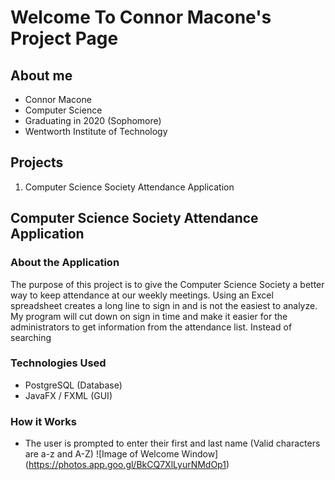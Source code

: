 # Welcome To Connor Macone's Project Page

## About me
- Connor Macone
- Computer Science
- Graduating in 2020 (Sophomore)
- Wentworth Institute of Technology

## Projects
1. Computer Science Society Attendance Application

## Computer Science Society Attendance Application

### About the Application
  The purpose of this project is to give the Computer Science Society a better way to keep attendance at our weekly meetings. 
Using an Excel spreadsheet creates a long line to sign in and is not the easiest to analyze. My program will cut down on sign 
in time and make it easier for the administrators to get information from the attendance list. Instead of searching 

### Technologies Used
- PostgreSQL (Database)
- JavaFX / FXML (GUI)

### How it Works
- The user is prompted to enter their first and last name (Valid characters are a-z and A-Z)
![Image of Welcome Window]
(https://photos.app.goo.gl/BkCQ7XlLyurNMdOp1)
